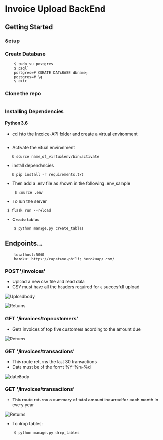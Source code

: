 # Invoice Upload BackEnd

## Getting Started

### Setup
### Create Database
```
    $ sudo su postgres
    $ psql`
    postgres=# CREATE DATABASE dbname;
    postgres=# \q
    $ exit

```
### Clone the repo
``` $ git clone git@github.com:Philipotieno/Invoice-API.git
```
### Installing Dependencies
#### Python 3.6
 - cd into the Incoice-API folder and create a virtual environment
 ``` $ virtualenv -p python3 name_of_virtualenvironment
 ```
 - Activate the vitual environment
 ```
    $ source name_of_virtualenv/bin/activate
 ```
 - install dependancies
 ```
    $ pip install -r requirements.txt
 ```
- Then add a .env file as shown in the following .env_sample
  ```
   $ source .env
   ```
- To run the server
```
 $ flask run --reload
```
- Create tables  :
```
    $ python manage.py create_tables

```

## Endpoints...
```
    localhost:5000
    heroku: https://capstone-philip.herokuapp.com/
```
### POST '/invoices'

- Upload a new csv file and read data
- CSV must have all the headers required for a succesfull upload


![Uploadbody](https://github.com/Philipotieno/Invoice-API/images/upload.png)
 
![Returns](https://github.com/Philipotieno/Invoice-API/images/returnsupload.png)

### GET '/invoices/topcustomers'

- Gets invoices of top five customers acording to the amount due

![Returns](https://github.com/Philipotieno/Invoice-API/images/topcustomers.png)

### GET '/invoices/transactions'
- This route returns the last 30 transactions
- Date must be of the formt %Y-%m-%d

![dateBody](https://github.com/Philipotieno/Invoice-API/images/transactions.png)

### GET '/invoices/transactions'
- This route returns a summary of total amount incurred for each month in every year

![Returns](https://github.com/Philipotieno/Invoice-API/images/summary.png)


- To drop tables  :
```
    $ python manage.py drop_tables

```